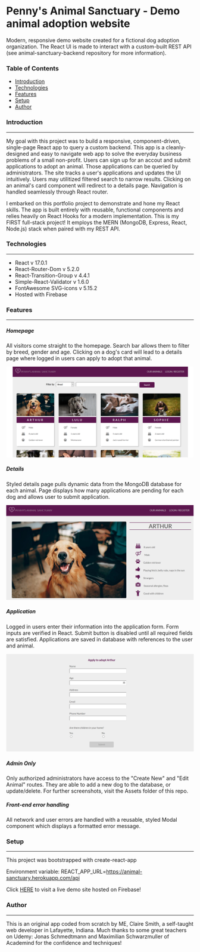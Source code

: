 # Penny's Animal Sanctuary - Demo animal adoption website
Modern, responsive demo website created for a fictional dog adoption organization. The React UI is made to interact with a custom-built REST API (see animal-sanctuary-backend repository for more information).

### Table of Contents
- [Introduction](#Introduction)
- [Technologies](#Technologies)
- [Features](#Features)
- [Setup](#Setup)
- [Author](#Author)

### Introduction
___
My goal with this project was to build a responsive, component-driven, single-page React app to query a custom backend. This app is a cleanly-designed and easy to navigate web app to solve the everyday business problems of a small non-profit.
Users can sign up for an accout and submit applications to adopt an animal. Those applications can be queried by administrators. The site tracks a user's applications and updates the UI intuitively.
Users may utilitized filtered search to narrow results. Clicking on an animal's card component will redirect to a details page. Navigation is handled seamlessly through React router.

I embarked on this portfolio project to demonstrate and hone my React skills. The app is built entirely with reusable, functional components and relies heavily on React Hooks for a modern implementation. 
This is my FIRST full-stack project! It employs the MERN (MongoDB, Express, React, Node.js) stack when paired with my REST API.

### Technologies
___
- React v 17.0.1
- React-Router-Dom v 5.2.0
- React-Transition-Group v 4.4.1
- Simple-React-Validator v 1.6.0
- FontAwesome SVG-icons v 5.15.2
- Hosted with Firebase

### Features 
___
##### Homepage
All visitors come straight to the homepage. Search bar allows them to filter by breed, gender and age. Clicking on a dog's card will lead to a details page where logged in users can apply to adopt that animal.

![Homepage](Assets/Homepage.PNG)

##### Details
Styled details page pulls dynamic data from the MongoDB database for each animal. Page displays how many applications are pending for each dog and allows user to submit application.

![Details](Assets/Details.PNG)

##### Application
Logged in users enter their information into the application form. Form inputs are verified in React. Submit button is disabled until all required fields are satisfied. Applications are saved in database with references to the user and animal.

![Application](Assets/Application.PNG)

##### Admin Only
Only authorized administrators have access to the "Create New" and "Edit Animal" routes. They are able to add a new dog to the database, or update/delete. For further screenshots, visit the Assets folder of this repo.

##### Front-end error handling
All network and user errors are handled with a reusable, styled Modal component which displays a formatted error message.

### Setup
___
This project was bootstrapped with create-react-app

Environment variable: REACT_APP_URL=https://animal-sanctuary.herokuapp.com/api

Click [HERE](https://pennyssanctuary.web.app/) to visit a live demo site hosted on Firebase!

### Author
___
This is an original app coded from scratch by ME, Claire Smith, a self-taught web developer in Lafayette, Indiana. Much thanks to some great teachers on Udemy: Jonas Schmedtmann and Maximilian Schwarzmuller of Academind for the confidence and techniques!

